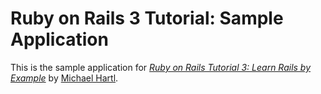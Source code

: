 #  Ruby on Rails 3 Tutorial:  Sample Application

This is the sample application for
[*Ruby on Rails Tutorial 3:  Learn Rails by Example*](http://railstutorial.org/) by [Michael Hartl](http://michaelhartl.com/).
